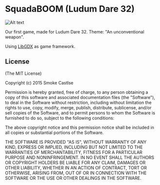 SquadaBOOM (Ludum Dare 32)
==========================

![Alt text](http://img.itch.io/aW1hZ2UvMjM4MjMvOTQ0NDgucG5n/original/XIaxvm.png)

Our first game, made for Ludum Dare 32. Theme: "An unconventional weapon".

Using [LibGDX](http://libgdx.badlogicgames.com/) as game framework.

## License

(The MIT License)

Copyright (c) 2015 Smoke Castlse

Permission is hereby granted, free of charge, to any person obtaining a copy of
this software and associated documentation files (the "Software"), to deal in
the Software without restriction, including without limitation the rights to
use, copy, modify, merge, publish, distribute, sublicense, and/or sell copies of
the Software, and to permit persons to whom the Software is furnished to do so,
subject to the following conditions:

The above copyright notice and this permission notice shall be included in all
copies or substantial portions of the Software.

THE SOFTWARE IS PROVIDED "AS IS", WITHOUT WARRANTY OF ANY KIND, EXPRESS OR
IMPLIED, INCLUDING BUT NOT LIMITED TO THE WARRANTIES OF MERCHANTABILITY, FITNESS
FOR A PARTICULAR PURPOSE AND NONINFRINGEMENT. IN NO EVENT SHALL THE AUTHORS OR
COPYRIGHT HOLDERS BE LIABLE FOR ANY CLAIM, DAMAGES OR OTHER LIABILITY, WHETHER
IN AN ACTION OF CONTRACT, TORT OR OTHERWISE, ARISING FROM, OUT OF OR IN
CONNECTION WITH THE SOFTWARE OR THE USE OR OTHER DEALINGS IN THE SOFTWARE.
